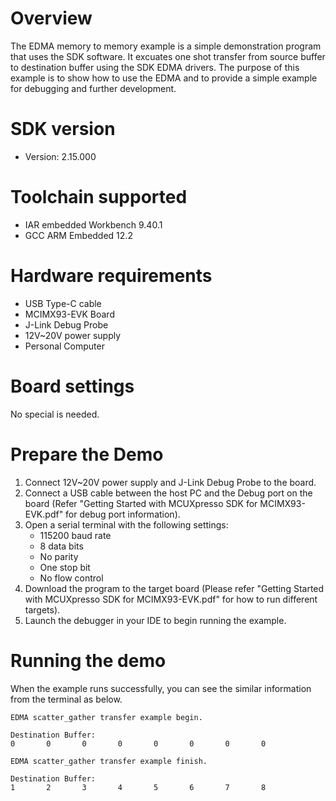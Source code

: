 Overview
========
The EDMA memory to memory example is a simple demonstration program that uses the SDK software.
It excuates one shot transfer from source buffer to destination buffer using the SDK EDMA drivers.
The purpose of this example is to show how to use the EDMA and to provide a simple example for
debugging and further development.

SDK version
===========
- Version: 2.15.000

Toolchain supported
===================
- IAR embedded Workbench  9.40.1
- GCC ARM Embedded  12.2

Hardware requirements
=====================
- USB Type-C cable
- MCIMX93-EVK Board
- J-Link Debug Probe
- 12V~20V power supply
- Personal Computer

Board settings
==============
No special is needed.

Prepare the Demo
================
1.  Connect 12V~20V power supply and J-Link Debug Probe to the board.
2.  Connect a USB cable between the host PC and the Debug port on the board (Refer "Getting Started with MCUXpresso SDK for MCIMX93-EVK.pdf" for debug port information).
3.  Open a serial terminal with the following settings:
    - 115200 baud rate
    - 8 data bits
    - No parity
    - One stop bit
    - No flow control
4.  Download the program to the target board (Please refer "Getting Started with MCUXpresso SDK for MCIMX93-EVK.pdf" for how to run different targets).
5.  Launch the debugger in your IDE to begin running the example.


Running the demo
================
When the example runs successfully, you can see the similar information from the terminal as below.

~~~~~~~~~~~~~~~~~~~~~
EDMA scatter_gather transfer example begin.

Destination Buffer:
0       0       0       0       0       0       0       0

EDMA scatter_gather transfer example finish.

Destination Buffer:
1       2       3       4       5       6       7       8
~~~~~~~~~~~~~~~~~~~~~
